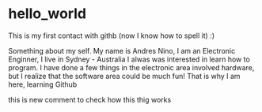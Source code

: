# hello_world
This is my first contact with githb (now I know how to spell it) :)

Something about my self.
My name is Andres Nino, I am an Electronic Enginner, I live in Sydney - Australia
I alwas was interested in learn how to program. I have done a few things in the electronic area involved hardware, but I realize that the software area could be much fun! 
That is why I am here, learning Github 

this is new comment to check how this thig works
